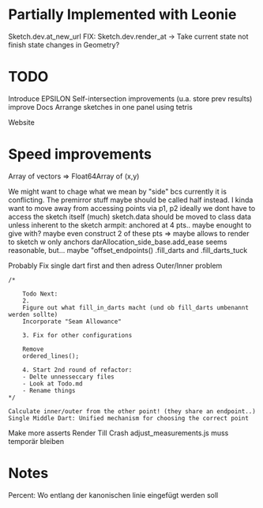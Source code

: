 Partially Implemented with Leonie
================================================================
Sketch.dev.at_new_url
FIX: Sketch.dev.render_at -> Take current state not finish state
changes in Geometry?

TODO
================================================================
Introduce EPSILON
Self-intersection improvements (u.a. store prev results)
improve Docs
Arrange sketches in one panel using tetris


Website



Speed improvements
===================
Array of vectors => Float64Array of (x,y)




We might want to chage what we mean by "side" bcs currently it is conflicting. The premirror stuff maybe should be called half instead.
I kinda want to move away from accessing points via p1, p2
ideally we dont have to access the sketch itself (much)
sketch.data should be moved to class data unless inherent to the sketch
armpit: anchored at 4 pts.. maybe enought to give with? maybe even construct 2 of these pts
=> maybe allows to render to sketch w only anchors
darAllocation_side_base.add_ease seems reasonable, but... maybe "offset_endpoints()
.fill_darts and .fill_darts_tuck

Probably Fix single dart first and then adress Outer/Inner problem

    /*
    
        Todo Next:
        2.
        Figure out what fill_in_darts macht (und ob fill_darts umbenannt werden sollte)
        Incorporate "Seam Allowance"

        3. Fix for other configurations

        Remove
        ordered_lines();

        4. Start 2nd round of refactor:
        - Delte unnesseccary files
        - Look at Todo.md
        - Rename things
    */

    Calculate inner/outer from the other point! (they share an endpoint..)
    Single Middle Dart: Unified mechanism for choosing the correct point

Make more asserts
Render Till Crash
adjust_measurements.js muss temporär bleiben

Notes
=======
Percent: Wo entlang der kanonischen linie eingefügt werden soll